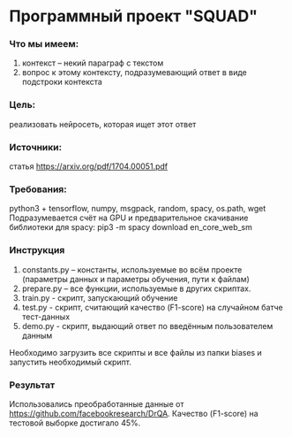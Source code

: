 # Программный проект "SQUAD"

### Что мы имеем:
  1) контекст – некий параграф с текстом
  2) вопрос к этому контексту, подразумевающий ответ в виде подстроки контекста

### Цель:
  реализовать нейросеть, которая ищет этот ответ
  
### Источники:
  статья https://arxiv.org/pdf/1704.00051.pdf

### Требования:
  python3 + tensorflow, numpy, msgpack, random, spacy, os.path, wget
  Подразумевается счёт на GPU и предварительное скачивание библиотеки для spacy:
    pip3 -m spacy download en_core_web_sm

### Инструкция
  1) constants.py – константы, используемые во всём проекте (параметры данных и параметры обучения, пути к файлам)
  2) prepare.py – все функции, используемые в других скриптах.
  3) train.py - скрипт, запускающий обучение
  4) test.py - скрипт, считающий качество (F1-score) на случайном батче тест-данных
  5) demo.py - скрипт, выдающий ответ по введённым пользователем данным
  
  Необходимо загрузить все скрипты и все файлы из папки biases и запустить необходимый скрипт.
  
### Результат
  Использовались преобработанные данные от https://github.com/facebookresearch/DrQA.
  Качество (F1-score) на тестовой выборке достигало 45%.
